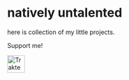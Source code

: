 # natively untalented
here is collection of my little projects.

Support me!

<a href="https://trakteer.id/unikub0" target="_blank"><img id="wse-buttons-preview" src="https://edge-cdn.trakteer.id/images/embed/trbtn-red-1.png?v=14-05-2025" height="40" style="border:0px;height:40px;" alt="Trakteer Saya"></a>
<!---
unikub0/unikub0 is a ✨ special ✨ repository because its `README.md` (this file) appears on your GitHub profile.
You can click the Preview link to take a look at your changes.
--->
